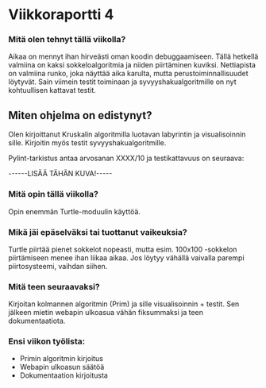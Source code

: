 # Viikkoraportti 4

### Mitä olen tehnyt tällä viikolla?

Aikaa on mennyt ihan hirveästi oman koodin debuggaamiseen. Tällä hetkellä valmiina on kaksi sokkeloalgoritmia ja niiden piirtäminen kuviksi. Nettiapista on valmiina runko, joka näyttää aika karulta, mutta perustoiminnallisuudet löytyvät. Sain viimein testit toiminaan ja syvyyshakualgoritmille on nyt kohtuullisen kattavat testit.


## Miten ohjelma on edistynyt?

Olen kirjoittanut Kruskalin algoritmilla luotavan labyrintin ja visualisoinnin sille. Kirjoitin myös testit syvyyshakualgoritmille.

Pylint-tarkistus antaa arvosanan XXXX/10 ja testikattavuus on seuraava:

------LISÄÄ TÄHÄN KUVA!-----


### Mitä opin tällä viikolla?

Opin enemmän Turtle-moduulin käyttöä.


### Mikä jäi epäselväksi tai tuottanut vaikeuksia? 

Turtle piirtää pienet sokkelot nopeasti, mutta esim. 100x100 -sokkelon piirtämiseen menee ihan liikaa aikaa. Jos löytyy vähällä vaivalla parempi piirtosysteemi, vaihdan siihen.


### Mitä teen seuraavaksi?

Kirjoitan kolmannen algoritmin (Prim) ja sille visualisoinnin + testit. Sen jälkeen mietin webapin ulkoasua vähän fiksummaksi ja teen dokumentaatiota.


### Ensi viikon työlista:
- Primin algoritmin kirjoitus
- Webapin ulkoasun säätöä
- Dokumentaation kirjoitusta
